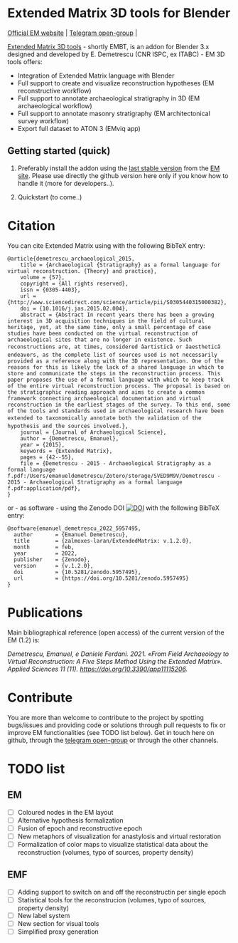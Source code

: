 # Extended Matrix 3D tools for Blender

[Official EM website](http://extendedmatrix.org) | 
[Telegram open-group](https://t.me/UserGroupEM) | 

<!---
![Header](./public/res/header.jpg)
-->

[Extended Matrix 3D tools](http://extendedmatrix.org) - shortly EMBT, is an addon for Blender 3.x designed and developed by E. Demetrescu (CNR ISPC, ex ITABC) - EM 3D tools offers:

* Integration of Extended Matrix language with Blender
* Full support to create and visualize reconstruction hypotheses (EM reconstructive workflow)
* Full support to annotate archaeological stratigraphy in 3D (EM archaeological workflow)
* Full support to annotate masonry stratigraphy (EM architectonical survey workflow) 
* Export full dataset to ATON 3 (EMviq app)

## Getting started (quick)
1) Preferably install the addon using the [last stable version](https://github.com/zalmoxes-laran/ExtendedMatrix/raw/main/03_EMF/EM-blender-tools_1.2stable.zip) from the [EM site](https://www.extendedmatrix.org/download). Please use directly the github version here only if you know how to handle it (more for developers..).

2) Quickstart (to come..) 

# Citation
You can cite Extended Matrix   using with the following BibTeX entry:
```
@article{demetrescu_archaeological_2015,
	title = {Archaeological {Stratigraphy} as a formal language for virtual reconstruction. {Theory} and practice},
	volume = {57},
	copyright = {All rights reserved},
	issn = {0305-4403},
	url = {http://www.sciencedirect.com/science/article/pii/S0305440315000382},
	doi = {10.1016/j.jas.2015.02.004},
	abstract = {Abstract In recent years there has been a growing interest in 3D acquisition techniques in the field of cultural heritage, yet, at the same time, only a small percentage of case studies have been conducted on the virtual reconstruction of archaeological sites that are no longer in existence. Such reconstructions are, at times, considered âartisticâ or âaestheticâ endeavors, as the complete list of sources used is not necessarily provided as a reference along with the 3D representation. One of the reasons for this is likely the lack of a shared language in which to store and communicate the steps in the reconstruction process. This paper proposes the use of a formal language with which to keep track of the entire virtual reconstruction process. The proposal is based on the stratigraphic reading approach and aims to create a common framework connecting archaeological documentation and virtual reconstruction in the earliest stages of the survey. To this end, some of the tools and standards used in archaeological research have been extended to taxonomically annotate both the validation of the hypothesis and the sources involved.},
	journal = {Journal of Archaeological Science},
	author = {Demetrescu, Emanuel},
	year = {2015},
	keywords = {Extended Matrix},
	pages = {42--55},
	file = {Demetrescu - 2015 - Archaeological Stratigraphy as a formal language f.pdf:/Users/emanueldemetrescu/Zotero/storage/SVED9M9V/Demetrescu - 2015 - Archaeological Stratigraphy as a formal language f.pdf:application/pdf},
}
```

or - as software - using the Zenodo DOI [![DOI](https://zenodo.org/badge/DOI/10.5281/zenodo.5957132.svg)](https://doi.org/10.5281/zenodo.5957132) with the following BibTeX entry:
```
@software{emanuel_demetrescu_2022_5957495,
  author       = {Emanuel Demetrescu},
  title        = {zalmoxes-laran/ExtendedMatrix: v.1.2.0},
  month        = feb,
  year         = 2022,
  publisher    = {Zenodo},
  version      = {v.1.2.0},
  doi          = {10.5281/zenodo.5957495},
  url          = {https://doi.org/10.5281/zenodo.5957495}
}
```

# Publications
Main bibliographical reference (open access) of the current version of the EM (1.2) is:

*Demetrescu, Emanuel, e Daniele Ferdani. 2021. «From Field Archaeology to Virtual Reconstruction: A Five Steps Method Using the Extended Matrix». Applied Sciences 11 (11). https://doi.org/10.3390/app11115206.*

<!---
You can find [here](url) a complete list of publications where EM was employed in different national and international projects.
-->

# Contribute
You are more than welcome to contribute to the project by spotting bugs/issues and providing code or solutions through pull requests to fix or improve EM functionalities (see TODO list below). Get in touch here on github, through the [telegram open-group](https://t.me/UserGroupEM) or through the other channels.

# TODO list

## EM
- [ ] Coloured nodes in the EM layout
- [ ] Alternative hypothesis formalization
- [ ] Fusion of epoch and reconstructive epoch
- [ ] New metaphors of visualization for anastylosis and virtual restoration
- [ ] Formalization of color maps to visualize statistical data about the reconstruction (volumes, typo of sources, property density)

## EMF

- [ ] Adding support to switch on and off the reconstructin per single epoch
- [ ] Statistical tools for the reconstrucion (volumes, typo of sources, property density)
- [ ] New label system
- [ ] New section for visual tools
- [ ] Simplified proxy generation